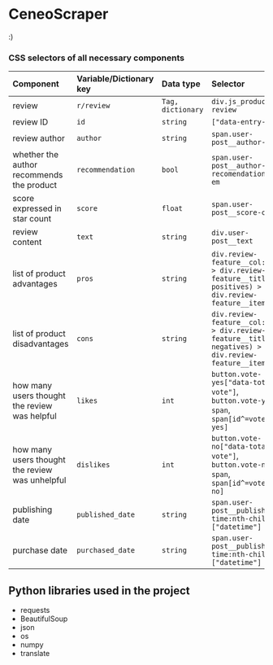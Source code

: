 # CeneoScraper

:)

### CSS selectors of all necessary components

|Component|Variable/Dictionary key|Data type|Selector|
| :- | :- | :- | :- |
|review|`r/review`|`Tag, dictionary`|`div.js_product-review`|
|review ID|`id`|`string`|`["data-entry-id"]`|
|review author|`author`|`string`|`span.user-post__author-name`|
|whether the author recommends the product|`recommendation`|`bool`|`span.user-post__author-recomendation > em`|
|score expressed in star count|`score`|`float`|`span.user-post__score-count`|
|review content|`text`|`string`|`div.user-post__text`|
|list of product advantages|`pros`|`string`|`div.review-feature__col:has( > div.review-feature__title--positives) > div.review-feature__item`|
|list of product disadvantages|`cons`|`string`|`div.review-feature__col:has( > div.review-feature__title--negatives) > div.review-feature__item`|
|how many users thought the review was helpful|`likes`|`int`|`button.vote-yes["data-total-vote"]`, `button.vote-yes > span`, `span[id^=votes-yes]`|
|how many users thought the review was unhelpful|`dislikes`|`int`|`button.vote-no["data-total-vote"]`, `button.vote-no > span`, `span[id^=votes-no]`|
|publishing date|`published_date`|`string`|`span.user-post__published > time:nth-child(1) ["datetime"]`|
|purchase date|`purchased_date`|`string`|`span.user-post__published > time:nth-child(2) ["datetime"]`|

## Python libraries used in the project

- requests
- BeautifulSoup
- json
- os
- numpy
- translate